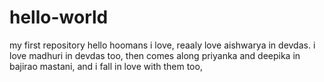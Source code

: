 # hello-world
my first repository
hello hoomans
i love, reaaly love aishwarya in devdas. 
i love madhuri in devdas too,
then comes along priyanka and deepika in bajirao mastani, and i fall in love with them too,
